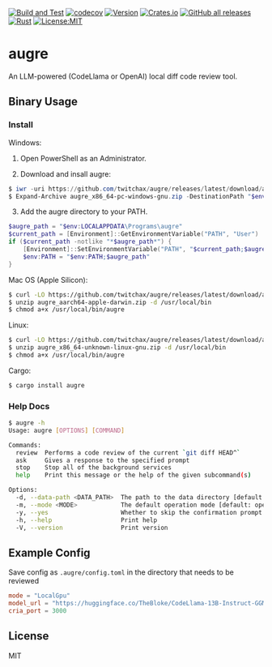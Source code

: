 [![Build and Test](https://github.com/twitchax/augre/actions/workflows/build.yml/badge.svg)](https://github.com/twitchax/augre/actions/workflows/build.yml)
[![codecov](https://codecov.io/gh/twitchax/augre/branch/main/graph/badge.svg?token=35MZN0YFZF)](https://codecov.io/gh/twitchax/augre)
[![Version](https://img.shields.io/crates/v/augre.svg)](https://crates.io/crates/augre)
[![Crates.io](https://img.shields.io/crates/d/augre?label=crate)](https://crates.io/crates/augre)
[![GitHub all releases](https://img.shields.io/github/downloads/twitchax/augre/total?label=binary)](https://github.com/twitchax/augre/releases)
[![Rust](https://img.shields.io/badge/rust-nightly-blue.svg?maxAge=3600)](https://github.com/twitchax/augre)
[![License:MIT](https://img.shields.io/badge/License-MIT-yellow.svg)](https://opensource.org/licenses/MIT)

# augre

An LLM-powered (CodeLlama or OpenAI) local diff code review tool.

## Binary Usage

### Install

Windows:

1. Open PowerShell as an Administrator.

2. Download and insall augre:
```powershell
$ iwr -uri https://github.com/twitchax/augre/releases/latest/download/augre_x86_64-pc-windows-gnu.zip -OutFile "augre_x86_64-pc-windows-gnu.zip"
$ Expand-Archive augre_x86_64-pc-windows-gnu.zip -DestinationPath "$env:LOCALAPPDATA\Programs\augre"
```
3. Add the augre directory to your PATH.
```powershell
$augre_path = "$env:LOCALAPPDATA\Programs\augre"
$current_path = [Environment]::GetEnvironmentVariable("PATH", "User")
if ($current_path -notlike "*$augre_path*") {
    [Environment]::SetEnvironmentVariable("PATH", "$current_path;$augre_path", "User")
    $env:PATH = "$env:PATH;$augre_path"
}
```

Mac OS (Apple Silicon):

```bash
$ curl -LO https://github.com/twitchax/augre/releases/latest/download/augre_aarch64-apple-darwin.zip
$ unzip augre_aarch64-apple-darwin.zip -d /usr/local/bin
$ chmod a+x /usr/local/bin/augre
```

Linux:

```bash
$ curl -LO https://github.com/twitchax/augre/releases/latest/download/augre_x86_64-unknown-linux-gnu.zip
$ unzip augre_x86_64-unknown-linux-gnu.zip -d /usr/local/bin
$ chmod a+x /usr/local/bin/augre
```

Cargo:

```bash
$ cargo install augre
```

### Help Docs

```bash
$ augre -h
Usage: augre [OPTIONS] [COMMAND]

Commands:
  review  Performs a code review of the current `git diff HEAD^`
  ask     Gives a response to the specified prompt
  stop    Stop all of the background services
  help    Print this message or the help of the given subcommand(s)

Options:
  -d, --data-path <DATA_PATH>  The path to the data directory [default: .augre]
  -m, --mode <MODE>            The default operation mode [default: openai]
  -y, --yes                    Whether to skip the confirmation prompt
  -h, --help                   Print help
  -V, --version                Print version
```

## Example Config

Save config as `.augre/config.toml` in the directory that needs to be reviewed

```toml
mode = "LocalGpu"
model_url = "https://huggingface.co/TheBloke/CodeLlama-13B-Instruct-GGML/resolve/main/codellama-13b-instruct.ggmlv3.Q3_K_M.bin"
cria_port = 3000
```

## License

MIT
